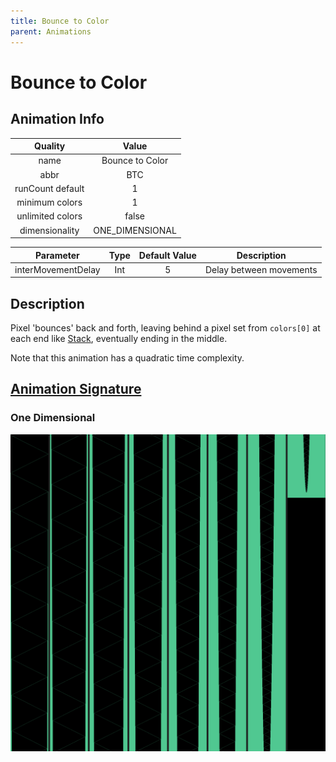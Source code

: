 ```yaml
---
title: Bounce to Color
parent: Animations
---
```


<!-- THIS FILE IS AUTOMATICALLY GENERATED -->
<!-- MAKE CHANGES TO THE AnimationInfo INSTANCE ASSOCIATED WITH THIS ANIMATION -->

# Bounce to Color

## Animation Info

|Quality|Value|
|:-:|:-:|
|name|Bounce to Color|
|abbr|BTC|
|runCount default|1|
|minimum colors|1|
|unlimited colors|false|
|dimensionality|ONE_DIMENSIONAL|

|Parameter|Type|Default Value|Description|
|:-:|:-:|:-:|:-:|
|interMovementDelay|Int|5|Delay between movements|

## Description
Pixel 'bounces' back and forth, leaving behind a pixel set from `colors[0]` at each end like [Stack](Stack), eventually ending in the middle.

Note that this animation has a quadratic time complexity.

## [Animation Signature](Animation-Signatures)
### One Dimensional

![Bounce to Color Signature](/signatures/bounce_to_color.png)

